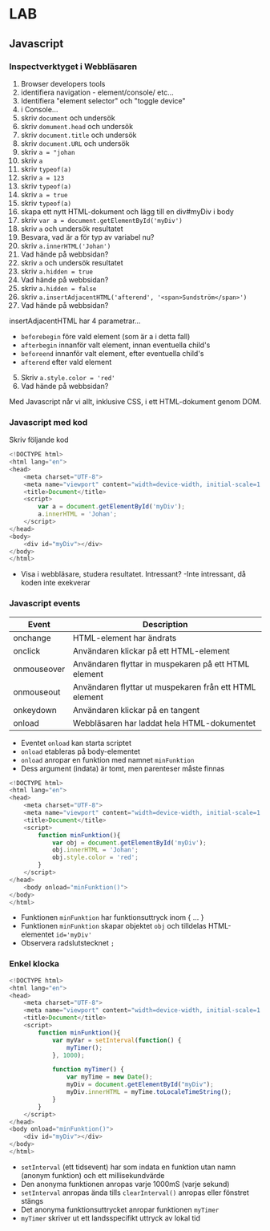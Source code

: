 # LAB

## Javascript

### Inspectverktyget i Webbläsaren

1. Browser developers tools
2. identifiera navigation - element/console/ etc...
3. Identifiera "element selector" och "toggle device"
4. i Console...
5. skriv ```document``` och undersök
6. skriv ```domument.head``` och undersök
7. skriv ```document.title``` och undersök
8. skriv ```document.URL``` och undersök
9. skriv ```a = "johan```
9. skriv ```a```
9. skriv ```typeof(a)```
9. skriv ```a = 123```
9. skriv ```typeof(a)```
9. skriv ```a = true```
9. skriv ```typeof(a)```
5. skapa ett nytt HTML-dokument och lägg till en div#myDiv i body
6. skriv ```var a = document.getElementById('myDiv')```
7. skriv ```a``` och undersök resultatet
5. Besvara, vad är a för typ av variabel nu?
8. skriv ```a.innerHTML('Johan')```
5. Vad hände på webbsidan?
7. skriv ```a``` och undersök resultatet
5. skriv ```a.hidden = true```
5. Vad hände på webbsidan?
5. skriv ```a.hidden = false```
5. skriv ```a.insertAdjacentHTML('afterend', '<span>Sundström</span>')```
5. Vad hände på webbsidan?

insertAdjacentHTML har 4 parametrar...
* ```beforebegin``` före vald element (som är a i detta fall)
* ```afterbegin``` innanför valt element, innan eventuella child's
* ```beforeend``` innanför valt element, efter eventuella child's
* ```afterend``` efter vald element

5. Skriv ```a.style.color = 'red'```
5. Vad hände på webbsidan?

Med Javascript når vi allt, inklusive CSS, i ett HTML-dokument genom DOM. 

### Javascript med kod

Skriv följande kod
```javascript
<!DOCTYPE html>
<html lang="en">
<head>
    <meta charset="UTF-8">
    <meta name="viewport" content="width=device-width, initial-scale=1.0">
    <title>Document</title>
    <script>
        var a = document.getElementById('myDiv');
        a.innerHTML = 'Johan';
    </script>
</head>
<body>
    <div id="myDiv"></div>
</body>
</html>
```

* Visa i webbläsare, studera resultatet. Intressant?
-Inte intressant, då koden inte exekverar

### Javascript events

| Event | Description |
|---|---|
|onchange |	HTML-element har ändrats |
|onclick |	Användaren klickar på ett HTML-element |
|onmouseover |	Användaren flyttar in muspekaren på ett  HTML element |
|onmouseout |	Användaren flyttar ut muspekaren från ett  HTML element |
|onkeydown |	Användaren klickar på en tangent |
|onload |	Webbläsaren har laddat hela HTML-dokumentet |

* Eventet ```onload``` kan starta scriptet
* ```onload``` etableras på body-elementet
* ```onload``` anropar en funktion med namnet ```minFunktion```
* Dess argument (indata) är tomt, men parenteser måste finnas

```javascript
<!DOCTYPE html>
<html lang="en">
<head>
    <meta charset="UTF-8">
    <meta name="viewport" content="width=device-width, initial-scale=1.0">
    <title>Document</title>
    <script>
        function minFunktion(){
            var obj = document.getElementById('myDiv');
            obj.innerHTML = 'Johan';
            obj.style.color = 'red';
        }
    </script>
</head>
    <body onload="minFunktion()">
</body>
</html>
```

* Funktionen ```minFunktion``` har funktionsuttryck inom { ... }
* Funktionen ```minFunktion``` skapar objektet ```obj``` och tilldelas HTML-elementet ```id='myDiv'```
* Observera radslutstecknet ```;```

### Enkel klocka

```javascript
<!DOCTYPE html>
<html lang="en">
<head>
    <meta charset="UTF-8">
    <meta name="viewport" content="width=device-width, initial-scale=1.0">
    <title>Document</title>
    <script>
        function minFunktion(){
            var myVar = setInterval(function() {
                myTimer();
            }, 1000);

            function myTimer() {
                var myTime = new Date();
                myDiv = document.getElementById("myDiv");
                myDiv.innerHTML = myTime.toLocaleTimeString();
            }
        }
    </script>
</head>
<body onload="minFunktion()">
    <div id="myDiv"></div>
</body>
</html>
```

* ```setInterval``` (ett tidsevent) har som indata en funktion utan namn (anonym funktion) och ett millisekundvärde
* Den anonyma funktionen anropas varje 1000mS (varje sekund)
* ```setInterval``` anropas ända tills ```clearInterval()``` anropas eller fönstret stängs
* Det anonyma funktionsuttrycket anropar funktionen ```myTimer```
* ```myTimer``` skriver ut ett landsspecifikt uttryck av lokal tid
